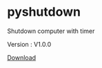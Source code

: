 # pyshutdown
Shutdown computer with timer

Version : V1.0.0					

[Download](https://github.com/sepandhaghighi/pyshutdown/archive/v1.0.zip)
